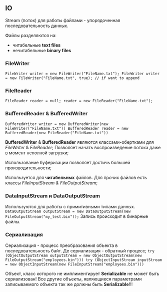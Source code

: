 ## IO
Stream (поток) для работы файлами - упорядоченная последовательность данных.

Файлы разделяются на:
* читабельные **text files** 
* нечитабельные **binary files**


### FileWriter
`FileWriter writer = new FileWriter("FileName.txt");
 FileWriter writer = new FileWriter("FileName.txt", true); // if want to append`

### FileReader
`FileReader reader = null;
reader = new FileReader("FileName.txt");`

### BufferedReader & BufferedWriter
`BufferedWriter writer = new BufferedWriter(new FileWriter("FileName.txt"))
BufferedReader reader = new BufferedReader(new FileReader("FileName.txt"))`

**BufferedWriter** & **BufferedReader** являются классами-обертками для _FileWriter_ & _FileReader_; Позволяет начать
воспроизведение потока даже в момент неполной загрузки;

Использование буферизации позволяет достичь большей производительности;

Используется для **читабельных** файлов. Для прочих файлов есть классы _FileInputStream & FileOutputStream_;

### DataInputStream и DataOutputStream
Используются для работы с примитивными типами данных.
`DataOutputStream outputStream = new DataOutputStream(new FileOutputStream("my_test.bin"));`
Запись происходит в бинарные файлы.


### Сериализация
Сериализация - процесс преобразования объекта в последовательность байт. 
Де сериализация - обратный процесс;
`try (ObjectOutputStream outputStream = new ObjectOutputStream(new FileOutputStream("employees.bin")))
try (ObjectInputStream inputStream = new ObjectInputStream(new FileInputStream("employees.bin")))`

Объект, класс которого не имплиментирует **Serializable** не может быть сериализован!
Все другие объекты, являющиеся параметрами записываемого объекта так же должны быть **Serializable**!!!

